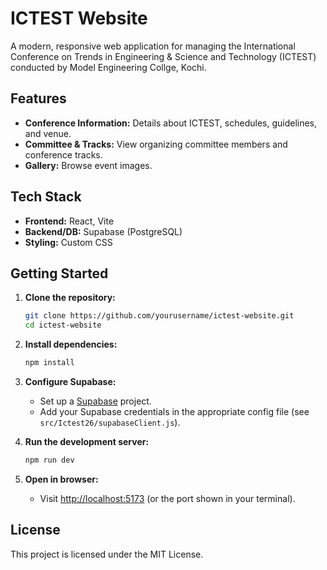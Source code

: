 # ICTEST Website

A modern, responsive web application for managing the International Conference on Trends in Engineering & Science and Technology (ICTEST) conducted by Model Engineering Collge, Kochi.

## Features

- **Conference Information:** Details about ICTEST, schedules, guidelines, and venue.
- **Committee & Tracks:** View organizing committee members and conference tracks.
- **Gallery:** Browse event images.

## Tech Stack

- **Frontend:** React, Vite
- **Backend/DB:** Supabase (PostgreSQL)
- **Styling:** Custom CSS

## Getting Started

1. **Clone the repository:**
   ```bash
   git clone https://github.com/yourusername/ictest-website.git
   cd ictest-website
   ```

2. **Install dependencies:**
   ```bash
   npm install
   ```

3. **Configure Supabase:**
   - Set up a [Supabase](https://supabase.com/) project.
   - Add your Supabase credentials in the appropriate config file (see `src/Ictest26/supabaseClient.js`).

4. **Run the development server:**
   ```bash
   npm run dev
   ```

5. **Open in browser:**
   - Visit [http://localhost:5173](http://localhost:5173) (or the port shown in your terminal).


## License

This project is licensed under the MIT License.
